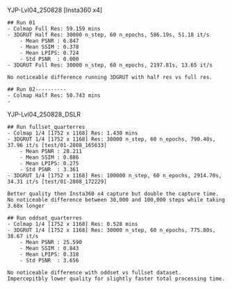 YJP-Lvl04_250828 [Insta360 x4]

    ## Run 01
    - Colmap Full Res: 59.159 mins
    - 3DGRUT Half Res: 30000 n_step, 60 n_epochs, 586.19s, 51.18 it/s
        - Mean PSNR : 6.847
        - Mean SSIM : 0.378
        - Mean LPIPS: 0.724
        - Std PSNR  : 0.000
    - 3DGRUT Full Res: 30000 n_step, 60 n_epochs, 2197.81s, 13.65 it/s

    No noticeable difference running 3DGRUT with half res vs full res.

    ## Run 02----------
    - Colmap Half Res: 50.743 mins
    -

YJP-Lvl04_250828_DSLR

    ## Run fullset_quarterres
    - Colmap 1/4 [1752 x 1168] Res: 1.430 mins
    - 3DGRUT 1/4 [1752 x 1168] Res: 30000 n_step, 60 n_epochs, 790.40s, 37.96 it/s [test/01-2808_165633]
        - Mean PSNR : 28.211
        - Mean SSIM : 0.886
        - Mean LPIPS: 0.275
        - Std PSNR  : 3.361
    - 3DGRUT 1/4 [1752 x 1168] Res: 100000 n_step, 60 n_epochs, 2914.70s, 34.31 it/s [test/01-2808_172229]

    Better quality then Insta360 x4 capture but double the capture time.
    No noticeable difference between 30,000 and 100,000 steps while taking 3.68x longer

    ## Run oddset_quarterres
    - Colmap 1/4 [1752 x 1168] Res: 0.528 mins
    - 3DGRUT 1/4 [1752 x 1168] Res: 30000 n_step, 60 n_epochs, 775.80s, 38.67 it/s
        - Mean PSNR : 25.590
        - Mean SSIM : 0.843
        - Mean LPIPS: 0.318
        - Std PSNR  : 3.656

    No noticeable difference with oddset vs fullset dataset. 
    Impercepitbly lower quality for slightly faster total processing time.
